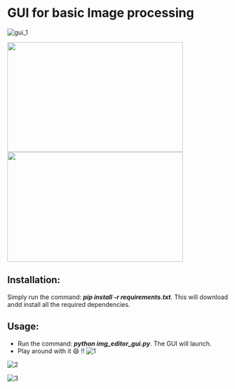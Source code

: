 # GUI for basic Image processing
![gui_1](https://user-images.githubusercontent.com/29462447/90945869-4897b680-e445-11ea-934a-b523d1dc17b4.png)

<p float="left">
<img src="https://user-images.githubusercontent.com/29462447/90945867-46cdf300-e445-11ea-8d21-2b4a3f6d4b50.png" data-canonical-src="https://user-images.githubusercontent.com/29462447/90945867-46cdf300-e445-11ea-8d21-2b4a3f6d4b50.png" width="400" height="250" />
<img src="https://user-images.githubusercontent.com/29462447/90945868-47ff2000-e445-11ea-9dea-57a81c120fc5.png" data-canonical-src="https://user-images.githubusercontent.com/29462447/90945868-47ff2000-e445-11ea-9dea-57a81c120fc5.png" width="400" height="250" />
</p>


## Installation:
Simply run the command: ***pip install -r requirements.txt***. This will download andd install all the required dependencies.

## Usage:
* Run the command: ***python img_editor_gui.py***. The GUI will launch.
* Play around with it :smile: !!
![1](https://user-images.githubusercontent.com/29462447/90945990-73363f00-e446-11ea-837e-37f16915d395.png)

![2](https://user-images.githubusercontent.com/29462447/90945986-69144080-e446-11ea-88a1-1e9629a160b8.png)

![3](https://user-images.githubusercontent.com/29462447/90945989-6ca7c780-e446-11ea-9342-d4e70fb10b32.png)

